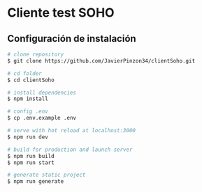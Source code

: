 # Cliente test SOHO

## Configuración de instalación

```bash
# clone repository
$ git clone https://github.com/JavierPinzon34/clientSoho.git

# cd folder
$ cd clientSoho

# install dependencies
$ npm install

# config .env
$ cp .env.example .env

# serve with hot reload at localhost:3000
$ npm run dev

# build for production and launch server
$ npm run build
$ npm run start

# generate static project
$ npm run generate
```
